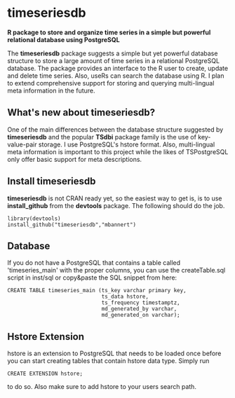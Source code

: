 timeseriesdb
============

**R package to store and organize time series in a simple but powerful relational database using PostgreSQL**

The **timeseriesdb** package suggests a simple but yet powerful database structure to store a large amount of time series in a relational PostgreSQL database. The package provides an interface to the R user to create, update and delete time series. Also, useRs can search the database using R. I plan to extend comprehensive support for storing and querying multi-lingual meta information in the future.  

## What's new about timeseriesdb?
One of the main differences between the database structure suggested by **timeseriesdb** and the popular **TSdbi** package family is the use of key-value-pair storage. I use PostgreSQL's hstore format. Also, multi-lingual meta information is important to this project while the likes of TSPostgreSQL only offer basic support for meta descriptions.


## Install timeseriesdb
**timeseriesdb** is not CRAN ready yet, so the easiest way to get is, is to use **install_github** from the **devtools** package.
The following should do the job. 

```
library(devtools)
install_github("timeseriesdb","mbannert")
```

## Database
If you do not have a PostgreSQL that contains a table called 'timeseries_main' with the proper columns, you can use the createTable.sql script in inst/sql
or copy&paste the SQL snippet from here:

```
CREATE TABLE timeseries_main (ts_key varchar primary key, 
                              ts_data hstore, 
                              ts_frequency timestamptz,
                              md_generated_by varchar,
                              md_generated_on varchar);
```

## Hstore Extension
hstore is an extension to PostgreSQL that needs to be loaded once before you can start creating tables that contain hstore data type. 
Simply run
```
CREATE EXTENSION hstore;
```
to do so. Also make sure to add hstore to your users search path. 


